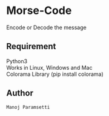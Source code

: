 # Morse-Code
  Encode or Decode the message
## Requirement
  Python3  
  Works in Linux, Windows and Mac  
  Colorama Library (pip install colorama)
## Author
    Manoj Paramsetti
